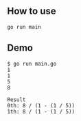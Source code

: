 ## How to use
`go run main`

## Demo

```
$ go run main.go 
1
1
5
8

Result
0th: 8 / (1 - (1 / 5))
1th: 8 / (1 - (1 / 5))
```

